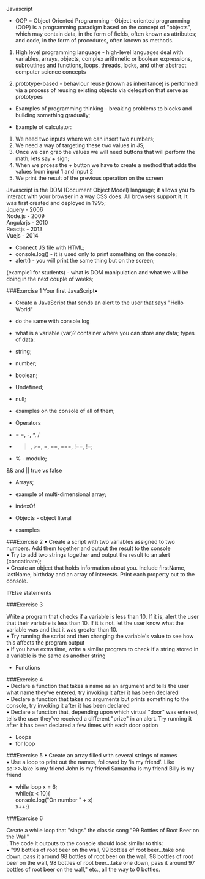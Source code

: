 Javascript

- OOP = Object Oriented Programming - Object-oriented programming (OOP) is a programming paradigm based on the concept of "objects", which may contain data, in the form of fields, often known as attributes; and code, in the form of procedures, often known as methods.

1. High level programming language - high-level languages deal with variables, arrays, objects, complex arithmetic or boolean expressions, subroutines and functions, loops, threads, locks, and other abstract computer science concepts

2. prototype-based -  behaviour reuse (known as inheritance) is performed via a process of reusing existing objects via delegation that serve as prototypes


 - Examples of programming thinking - breaking problems to blocks and building something gradually;

 - Example of calculator:
 
 1. We need two inputs where we can insert two numbers;
 2.  We need a way of targeting these two values in JS;  
 3. Once we can grab the values we will need buttons that will perform the math; lets say + sign;
 4. When we prcess the + button we have to create a method that adds the values from input 1 and input 2
 5. We print the result of the previous operation on the screen

 

Javascript is the DOM (Document Object Model) langauge; it allows you to interact with your browser in a way CSS does. 
All browsers support it; 
It was first created and deployed in 1995;  
Jquery - 2006   
Node.js - 2009  
Angularjs - 2010  
Reactjs - 2013  
Vuejs - 2014  

 - Connect JS file with HTML;  
 - console.log() - it is used only to print something on the console;  
 - alert() - you will print the same thing but on the screen;  

(example1 for students) - what is DOM manipulation and what we will be doing in the next couple of weeks;


###Exercise 1
Your first JavaScript•
-    Create a JavaScript that sends an alert to the user that says "Hello World"  
- do the same with console.log  

 - what is a variable (var)? container where you can store any data;
 types of data:
 - string;  
 - number;  
 - boolean;  
 - Undefined;  
 - null;  

- examples on the console of all of them;  


- Operators
-  = =, -, *, /
- > , >=, =, ==, ===, !==, !=;
- % - modulo;

&& and ||
true vs false

- Arrays;  
- example of multi-dimensional array;
- indexOf

- Objects - object literal
- examples  

###Exercise 2
•   Create a script with two variables assigned to two numbers. Add them together and output the result to the console  
•   Try to add two strings together and output the result to an alert (concatinate);   
•   Create an object that holds information about you. Include firstName, lastName, birthday and an array of interests. Print each property out to the console.

If/Else statements

###Exercise 3

Write a program that checks if a variable is less than 10. If it is, alert the user that their variable is less than 10. If it is not, let the user know what the variable was and that it was greater than 10.  
•   Try running the script and then changing the variable's value to see how this affects the program output  
•   If you have extra time, write a similar program to check if a string stored in a variable is the same as another string


- Functions

###Exercise 4   
• Declare a function that takes a name as an argument and tells the user what name they've entered, try invoking it after it has been declared  
•   Declare a function that takes no arguments but prints something to the console, try invoking it after it has been declared  
•   Declare a function that, depending upon which virtual "door" was entered, tells the user they've received a different "prize" in an alert. Try running it after it has been declared a few times with each door option

- Loops
- for loop

###Exercise 5
•   Create an array filled with several strings of names  
•   Use a loop to print out the names, followed by 'is my friend'. Like so:>>Jake is my friend John is my friend Samantha is my friend Billy is my friend

 - while loop
 x = 6;  
 while(x < 10){  
 console.log("On number " + x)  
 x++;}  
 
 ###Exercise 6
 
 Create a while loop that "sings" the classic song "99 Bottles of Root Beer on the Wall"  
 . The code it outputs to the console should look similar to this:  
 •   "99 bottles of root beer on the wall, 99 bottles of root beer...take one down, pass it around 98 bottles of root beer on the wall, 98 bottles of root beer on the wall, 98 bottles of root beer...take one down, pass it around 97 bottles of root beer on the wall," etc., all the way to 0 bottles.
  

